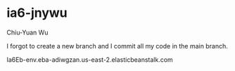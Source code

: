 # ia6-jnywu
Chiu-Yuan Wu

I forgot to create a new branch and I commit all my code in the main branch.  

Ia6Eb-env.eba-adiwgzan.us-east-2.elasticbeanstalk.com